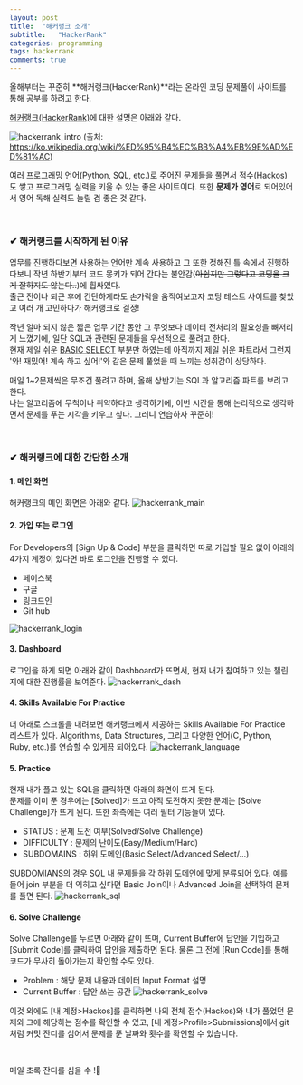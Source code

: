 ```yaml
---
layout: post
title:  "해커랭크 소개"
subtitle:   "HackerRank"
categories: programming
tags: hackerrank
comments: true
---
```


올해부터는 꾸준히 **해커랭크(HackerRank)**라는 온라인 코딩 문제풀이 사이트를 통해 공부를 하려고 한다.

[해커랭크(HackerRank)](https://www.hackerrank.com)에 대한 설명은 아래와 같다.

![hackerrank_intro](https://user-images.githubusercontent.com/54492747/75644241-f7242100-5c84-11ea-8ac5-cc024d37e3a3.PNG)
(출처: https://ko.wikipedia.org/wiki/%ED%95%B4%EC%BB%A4%EB%9E%AD%ED%81%AC)
<br>

여러 프로그래밍 언어(Python, SQL, etc.)로 주어진 문제들을 풀면서 점수(Hackos)도 쌓고 프로그래밍 실력을 키울 수 있는 좋은 사이트이다. 또한 **문제가 영어**로 되어있어서 영어 독해 실력도 늘릴 겸 좋은 것 같다.

<br>

### ✔ 해커랭크를 시작하게 된 이유
업무를 진행하다보면 사용하는 언어만 계속 사용하고 그 또한  정해진 틀 속에서 진행하다보니 작년 하반기부터 코드 몽키가 되어 간다는 불안감(<del>아쉽지만 그렇다고 코딩을 크게 잘하지도 않는다..</del>)에 휩싸였다. <br>
출근 전이나 퇴근 후에 간단하게라도 손가락을 움직여보고자 코딩 테스트 사이트를 찾았고 여러 개 고민하다가 해커랭크로 결정!

작년 얼마 되지 않은 짧은 업무 기간 동안 그 무엇보다 데이터 전처리의 필요성을 뼈저리게 느꼈기에, 일단 SQL과 관련된 문제들을 우선적으로 풀려고 한다. <br>
현재 제일 쉬운 [BASIC SELECT](https://www.hackerrank.com/domains/sql/select/difficulty/2) 부분만 하였는데 아직까지 제일 쉬운 파트라서 그런지 '와! 재밌어! 계속 하고 싶어!'와 같은 문제 풀었을 때 느끼는 성취감이 상당하다.

매일 1~2문제씩은 무조건 풀려고 하며, 올해 상반기는 SQL과 알고리즘 파트를 보려고 한다. <br>
나는 알고리즘에 무척이나 취약하다고 생각하기에, 이번 시간을 통해 논리적으로 생각하면서 문제를 푸는 시각을 키우고 싶다. 그러니 연습하자 꾸준히!

<br>

### ✔ 해커랭크에 대한 간단한 소개

#### 1. 메인 화면
해커랭크의 메인 화면은 아래와 같다. 
![hackerrank_main](https://user-images.githubusercontent.com/54492747/75649264-ee881680-5c95-11ea-8f6e-2891afa0eb63.PNG)
 
#### 2. 가입 또는 로그인
For Developers의 [Sign Up & Code] 부분을 클릭하면 따로 가입할 필요 없이 아래의 4가지 계정이 있다면 바로 로그인을 진행할 수 있다.
- 페이스북
- 구글
- 링크드인
- Git hub

![hackerrank_login](https://user-images.githubusercontent.com/54492747/75649572-ebd9f100-5c96-11ea-94ee-b3d48b700e80.PNG)

#### 3. Dashboard
로그인을 하게 되면 아래와 같이 Dashboard가 뜨면서, 현재 내가 참여하고 있는 챌린지에 대한 진행률을 보여준다. 
![hackerrank_dash](https://user-images.githubusercontent.com/54492747/75649753-6efb4700-5c97-11ea-8537-c7f5d7f3492c.PNG)

#### 4. Skills Available For Practice
더 아래로 스크롤을 내려보면 해커랭크에서 제공하는 Skills Available For Practice 리스트가 있다. Algorithms, Data Structures, 그리고 다양한 언어(C, Python, Ruby, etc.)를 연습할 수 있게끔 되어있다.
![hackerrank_language](https://user-images.githubusercontent.com/54492747/75649950-ecbf5280-5c97-11ea-9c1b-13ad76fffb2c.PNG)

#### 5. Practice
현재 내가 풀고 있는 SQL을 클릭하면 아래의 화면이 뜨게 된다. <br>
문제를 이미 푼 경우에는 [Solved]가 뜨고 아직 도전하지 못한 문제는 [Solve Challenge]가 뜨게 된다. 또한 좌측에는 여러 필터 기능들이 있다.
* STATUS : 문제 도전 여부(Solved/Solve Challenge)
* DIFFICULTY : 문제의 난이도(Easy/Medium/Hard)
* SUBDOMAINS : 하위 도메인(Basic Select/Advanced Select/...)

SUBDOMIANS의 경우 SQL 내 문제들을 각 하위 도메인에 맞게 분류되어 있다. 예를 들어 join 부분을 더 익히고 싶다면 Basic Join이나 Advanced Join을 선택하여 문제를 풀면 된다.
![hackerrank_sql](https://user-images.githubusercontent.com/54492747/75650180-930b5800-5c98-11ea-8f97-95d2d5a4dbae.PNG)

#### 6. Solve Challenge
Solve Challenge를 누르면 아래와 같이 뜨며, Current Buffer에 답안을 기입하고 [Submit Code]를 클릭하여 답안을 제출하면 된다. 물론 그 전에 [Run Code]를 통해 코드가 무사히 돌아가는지 확인할 수도 있다.
* Problem : 해당 문제 내용과 데이터 Input Format 설명
* Current Buffer : 답안 쓰는 공간 
![hackerrank_solve](https://user-images.githubusercontent.com/54492747/75650853-825be180-5c9a-11ea-814d-a366b55e1503.PNG)

이것 외에도 [내 계정>Hackos]를 클릭하면 나의 전체 점수(Hackos)와 내가 풀었던 문제와 그에 해당하는 점수를 확인할 수 있고, [내 계정>Profile>Submissions]에서 git처럼 커밋 잔디를 심어서 문제를 푼 날짜와 횟수를 확인할 수 있습니다.

<br>

매일 초록 잔디를 심을 수 !🌱
